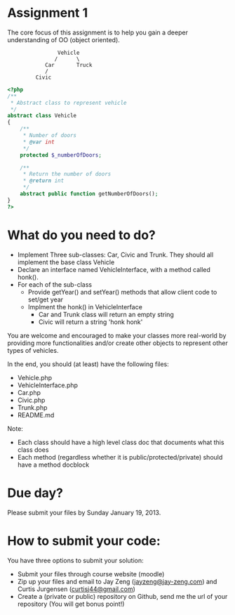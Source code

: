 Assignment 1
============
The core focus of this assignment is to help you gain a deeper understanding of OO (object oriented).

                    Vehicle
                   /      \
                Car       Truck
                /
             Civic

```php
<?php
/**
 * Abstract class to represent vehicle
 */
abstract class Vehicle
{
    /**
     * Number of doors
     * @var int
     */
    protected $_numberOfDoors;

    /**
     * Return the number of doors
     * @return int
     */
    abstract public function getNumberOfDoors();
}
?>
```

What do you need to do?
============
- Implement Three sub-classes: Car, Civic and Trunk. They should all implement the base class Vehicle
- Declare an interface named VehicleInterface, with a method called honk().
- For each of the sub-class
    - Provide getYear() and setYear() methods that allow client code to set/get year
    - Implment the honk() in VehicleInterface
        - Car and Trunk class will return an empty string
        - Civic will return a string 'honk honk'

You are welcome and encouraged to make your classes more real-world by providing more functionalities and/or
create other objects to represent other types of vehicles.

In the end, you should (at least) have the following files:
- Vehicle.php
- VehicleInterface.php
- Car.php
- Civic.php
- Trunk.php
- README.md

Note:
- Each class should have a high level class doc that documents what this class does
- Each method (regardless whether it is public/protected/private) should have a method docblock

Due day?
============
Please submit your files by Sunday January 19, 2013.

How to submit your code:
============
You have three options to submit your solution:
- Submit your files through course website (moodle)
- Zip up your files and email to Jay Zeng (jayzeng@jay-zeng.com) and Curtis Jurgensen (curtisj44@gmail.com)
- Create a (private or public) repository on Github, send me the url of your repository (You will get bonus point!)
